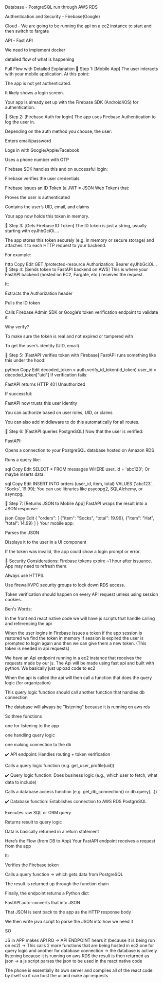 Database - PostgreSQL run through AWS RDS

Authentication and Security - Firebase(Google)

Cloud - We are going to be running the api on a ec2 instance to start and then switch to fargate 

API - Fast API

We need to implement docker 

















detailed flow of what is happening 



 Full Flow with Detailed Explanation
🔹 Step 1: [Mobile App]
The user interacts with your mobile application. At this point:

The app is not yet authenticated.

It likely shows a login screen.

Your app is already set up with the Firebase SDK (Android/iOS) for authentication.

🔹 Step 2: [Firebase Auth for login]
The app uses Firebase Authentication to log the user in.

Depending on the auth method you choose, the user:

Enters email/password

Logs in with Google/Apple/Facebook

Uses a phone number with OTP

Firebase SDK handles this and on successful login:

Firebase verifies the user credentials

Firebase issues an ID Token (a JWT = JSON Web Token) that:

Proves the user is authenticated

Contains the user’s UID, email, and claims

Your app now holds this token in memory.

🔹 Step 3: [Gets Firebase ID Token]
The ID token is just a string, usually starting with eyJhbGciOi....

The app stores this token securely (e.g. in memory or secure storage) and attaches it to each HTTP request to your backend.

For example:

http
Copy
Edit
GET /protected-resource
Authorization: Bearer eyJhbGciOi...
🔹 Step 4: [Sends token to FastAPI backend on AWS]
This is where your FastAPI backend (hosted on EC2, Fargate, etc.) receives the request.

It:

Extracts the Authorization header

Pulls the ID token

Calls Firebase Admin SDK or Google’s token verification endpoint to validate it

Why verify?

To make sure the token is real and not expired or tampered with

To get the user’s identity (UID, email)

🔹 Step 5: [FastAPI verifies token with Firebase]
FastAPI runs something like this under the hood:

python
Copy
Edit
decoded_token = auth.verify_id_token(id_token)
user_id = decoded_token["uid"]
If verification fails:

FastAPI returns HTTP 401 Unauthorized

If successful:

FastAPI now trusts this user identity

You can authorize based on user roles, UID, or claims

You can also add middleware to do this automatically for all routes.

🔹 Step 6: [FastAPI queries PostgreSQL]
Now that the user is verified:

FastAPI:

Opens a connection to your PostgreSQL database hosted on Amazon RDS

Runs a query like:

sql
Copy
Edit
SELECT * FROM messages WHERE user_id = 'abc123';
Or maybe inserts data:

sql
Copy
Edit
INSERT INTO orders (user_id, item, total) VALUES ('abc123', 'Socks', 19.99);
You can use libraries like psycopg2, SQLAlchemy, or asyncpg.

🔹 Step 7: [Returns JSON to Mobile App]
FastAPI wraps the result into a JSON response:

json
Copy
Edit
{
  "orders": [
    {"item": "Socks", "total": 19.99},
    {"item": "Hat", "total": 14.99}
  ]
}
Your mobile app:

Parses the JSON

Displays it to the user in a UI component

If the token was invalid, the app could show a login prompt or error.

🔐 Security Considerations:
Firebase tokens expire ~1 hour after issuance. App may need to refresh them.

Always use HTTPS.

Use firewall/VPC security groups to lock down RDS access.

Token verification should happen on every API request unless using session cookies.




Ben's Words:

In the front end react native code we will have js scripts that handle calling and referencing the api

When the user logins in Firebase issues a token if the app session is restored we find the token in memory if session is expired the user is prompted to login again and then we can give them a new token. (This token is needed in api requests) 

We have an Api endpoint running in a ec2 instance that receives the requests made by our js. The Api will be made using fast api and built with python. We basically just upload code to ec2 

When the api is called the api will then call a function that does the query logic (for organization) 

This query logic function should call another function that handles db connection 

The database will always be "listening" because it is running on aws rds 

So three functions 

one for listening to the app 

one handling query logic 

one making connection to the db 


✔️ API endpoint:
Handles routing + token verification

Calls a query logic function (e.g. get_user_profile(uid))

✔️ Query logic function:
Does business logic (e.g., which user to fetch, what data to include)

Calls a database access function (e.g. get_db_connection() or db.query(...))

✔️ Database function:
Establishes connection to AWS RDS PostgreSQL

Executes raw SQL or ORM query

Returns result to query logic

Data is basically returned in a return statement

 Here’s the Flow (from DB to App)
Your FastAPI endpoint receives a request from the app

It:

Verifies the Firebase token

Calls a query function → which gets data from PostgreSQL

The result is returned up through the function chain

Finally, the endpoint returns a Python dict

FastAPI auto-converts that into JSON

That JSON is sent back to the app as the HTTP response body

We then write java script to parse the JSON into how we need it 


SO 

JS in APP makes API RQ -> API ENDPOINT hears it (because it is being run on ec2) -> This calls 2 more functions that are being hosted in ec2 one for query logic and another for database connection -> the database is actively listening because it is running on aws RDS the result is then returned as json -> a js script parses the json to be used in the react native code 

The phone is essentially its own server and compiles all of the react code by itself so it can host the ui and make api requests 